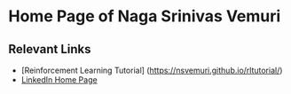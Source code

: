 # Home Page of Naga Srinivas Vemuri

## Relevant Links

* [Reinforcement Learning Tutorial] (https://nsvemuri.github.io/rltutorial/)
* [LinkedIn Home Page](http://www.linkedin.com/in/nsvemuri)

